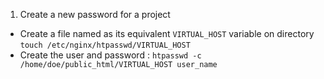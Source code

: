 1. Create a new password for a project

* Create a file named as its equivalent `VIRTUAL_HOST` variable on directory `touch /etc/nginx/htpasswd/VIRTUAL_HOST`
* Create the user and password : `htpasswd -c /home/doe/public_html/VIRTUAL_HOST user_name`